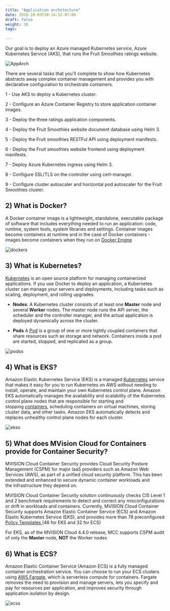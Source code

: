 ```yaml
---
title: "Application architecture"
date: 2018-10-03T10:14:32-07:00
draft: false
weight: 30
tags:
  
---
```


Our goal is to deploy an Azure managed Kubernetes service, Azure Kubernetes Service (AKS), that runs the Fruit Smoothies ratings website.

![AppArch](/images/mfe/app-arch.svg?classes=border,shadow)

There are several tasks that you'll complete to show how Kubernetes abstracts away complex container management and provides you with declarative configuration to orchestrate containers.

1 - Use AKS to deploy a Kubernetes cluster.

2 - Configure an Azure Container Registry to store application container images.

3 - Deploy the three ratings application components.

4 - Deploy the Fruit Smoothies website document database using Helm 3.

5 - Deploy the Fruit smoothies RESTFul API using deployment manifests.

6 - Deploy the Fruit smoothies website frontend using deployment manifests.

7 - Deploy Azure Kubernetes ingress using Helm 3.

8 - Configure SSL/TLS on the controller using cert-manager.

9 - Configure cluster autoscaler and horizontal pod autoscaler for the Fruit Smoothies cluster.



## 2) What is Docker?

A Docker container image is a lightweight, standalone, executable package of software that includes everything needed to run an application: code, runtime, system tools, system libraries and settings.&#160;Container images become containers at runtime and in the case of Docker containers - images become containers when they run on [Docker Engine](https://www.docker.com/products/docker-engine)

![dockers](/images/mfe/docker.png?classes=border,shadow)


## 3) What is Kubernetes?

<a href="https://kubernetes.io/">Kubernetes</a>&#160;is an open source platform for managing containerized applications. If you use Docker to deploy&#160;an application, a Kubernetes cluster can manage your servers and deployments, including tasks such as scaling, deployment, and rolling upgrades.

* **Nodes**:
A Kubernetes cluster consists of at least one **Master** node and several **Worker** nodes. The master node runs the API server, the scheduler and the controller manager, and the actual application is deployed dynamically across the cluster.

* **Pods** A <a href="https://kubernetes.io/docs/concepts/workloads/pods/pod-overview/">Pod</a>&#160;is a group of one or more tightly coupled containers that share resources such as storage and network. Containers inside a pod are started, stopped, and replicated as a group.

![podss](/images/mfe/pods.png?classes=border,shadow)

## 4) What is EKS?

Amazon Elastic Kubernetes Service (EKS) is a managed&#160;<a href="https://aws.amazon.com/kubernetes/" target="_blank">Kubernetes</a>&#160;service that makes it easy for you to run Kubernetes on AWS without needing to install, operate, and maintain your own Kubernetes control plane.&#160;Amazon EKS automatically manages the availability and scalability of the Kubernetes control plane nodes that are responsible for starting and stopping&#160;<a href="https://aws.amazon.com/containers/" target="_blank">containers</a>, scheduling containers on virtual machines, storing cluster data, and other tasks. Amazon EKS automatically detects and replaces unhealthy control plane nodes for each cluster.

![ekss](/images/mfe/eks.png?classes=border,shadow)

## 5) What does MVision Cloud for Containers provide for Container Security?

MVISION Cloud Container Security provides&#160;Cloud Security Posture Management (CSPM) for major IaaS providers such as Amazon Web Services (AWS), as part of a unified cloud security platform. This has been extended and enhanced to&#160;secure dynamic container workloads and the&#160;infrastructure they depend on.&#160;

MVISION Cloud Container Security solution continuously checks CIS Level 1 and 2 benchmark requirements to detect and correct any misconfigurations or drift in workloads and containers.&#160;Currently, MVISION Cloud Container Security supports Amazon Elastic Container Service (ECS) and Amazon Elastic Kubernetes Service (EKS), and provides more than 78 preconfigured <a href="https://success.myshn.net/MVISION_Cloud_Container_Security/MVISION_Cloud_Container_Security/Policy_Templates_for_Container_Security"> Policy Templates </a> (46 for EKS and 32 for ECS)

For EKS, as of the MVISION Cloud 4.4.0 release, MCC supports CSPM audit of only the **Master** node, **NOT** the Worker nodes


## 6) What is ECS?

Amazon Elastic Container Service (Amazon ECS) is a fully managed container orchestration service. You can choose to run your ECS clusters using <a href="https://aws.amazon.com/fargate/">AWS Fargate</a>, which is serverless compute for containers. Fargate removes the need to provision and manage servers, lets you specify and pay for resources per application, and improves security through application isolation by design.&#160;

![ecss](/images/mfe/ecs.png?classes=border,shadow)
